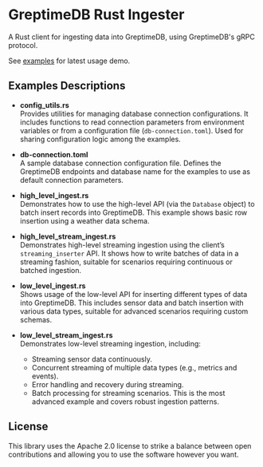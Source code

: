 # GreptimeDB Rust Ingester

A Rust client for ingesting data into GreptimeDB, using GreptimeDB's gRPC
protocol.

See
[examples](https://github.com/GreptimeTeam/greptimedb-ingester-rust/blob/master/examples)
for latest usage demo.

## Examples Descriptions

- **config_utils.rs**  
  Provides utilities for managing database connection configurations. It includes functions to read connection parameters from environment variables or from a configuration file (`db-connection.toml`). Used for sharing configuration logic among the examples.

- **db-connection.toml**  
  A sample database connection configuration file. Defines the GreptimeDB endpoints and database name for the examples to use as default connection parameters.

- **high_level_ingest.rs**  
  Demonstrates how to use the high-level API (via the `Database` object) to batch insert records into GreptimeDB. This example shows basic row insertion using a weather data schema.

- **high_level_stream_ingest.rs**  
  Demonstrates high-level streaming ingestion using the client’s `streaming_inserter` API. It shows how to write batches of data in a streaming fashion, suitable for scenarios requiring continuous or batched ingestion.

- **low_level_ingest.rs**  
  Shows usage of the low-level API for inserting different types of data into GreptimeDB. This includes sensor data and batch insertion with various data types, suitable for advanced scenarios requiring custom schemas.

- **low_level_stream_ingest.rs**  
  Demonstrates low-level streaming ingestion, including:
    - Streaming sensor data continuously.
    - Concurrent streaming of multiple data types (e.g., metrics and events).
    - Error handling and recovery during streaming.
    - Batch processing for streaming scenarios.
      This is the most advanced example and covers robust ingestion patterns.

## License

This library uses the Apache 2.0 license to strike a balance between open
contributions and allowing you to use the software however you want.

